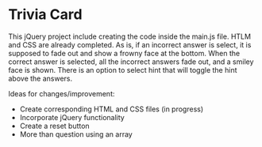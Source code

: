 # Trivia Card
This jQuery project include creating the code inside the main.js file. HTLM and CSS are already completed. As is, if an incorrect answer is select, it is supposed to fade out and show a frowny face at the bottom. When the correct answer is selected, all the incorrect answers fade out, and a smiley face is shown. There is an option to select hint that will toggle the hint above the answers.

Ideas for changes/improvement:

* Create corresponding HTML and CSS files (in progress)
* Incorporate jQuery functionality
* Create a reset button
* More than question using an array